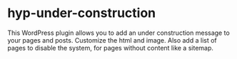 hyp-under-construction
======================

This WordPress plugin allows you to add an under construction message to your pages and posts. Customize the html and image. Also add a list of pages to disable the system, for pages without content like a sitemap.
